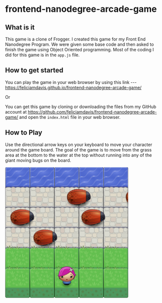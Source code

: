 frontend-nanodegree-arcade-game
===============================

## What is it
This game is a clone of Frogger. I created this game for my Front End Nanodegree Program. We were given some base code and then asked to finish the game using Object Oriented programming. Most of the coding I did for this game is in the `app.js` file.

## How to get started
You can play the game in your web browser by using this link --- https://feliciamdavis.github.io/frontend-nanodegree-arcade-game/

Or

You can get this game by cloning or downloading the files from my GitHub account at https://github.com/feliciamdavis/frontend-nanodegree-arcade-game/ and open the `index.html` file in your web browser.

## How to Play
Use the directional arrow keys on your keyboard to move your character around the game board. The goal of the game is to move from the grass area at the bottom to the water at the top without running into any of the giant moving bugs on the board.

<img src="./screenshot.png" width="400">


